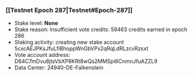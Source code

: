 ### [[Testnet Epoch 287|Testnet#Epoch-287]]
* Stake level: **None**
* Stake reason: Insufficient vote credits: 59463 credits earned in epoch 286
* Staking activity: creating new stake account 5cxcAEJPKsJfuLfiBhoppWnGbVPx2qRqLdRLzcvRzsxt
* Vote account address: D64C7mDvu8jtsVbXP8KRt8wQs2MMSpi6CnmnJfuAZZL9
* Data Center: 24940-DE-Falkenstein